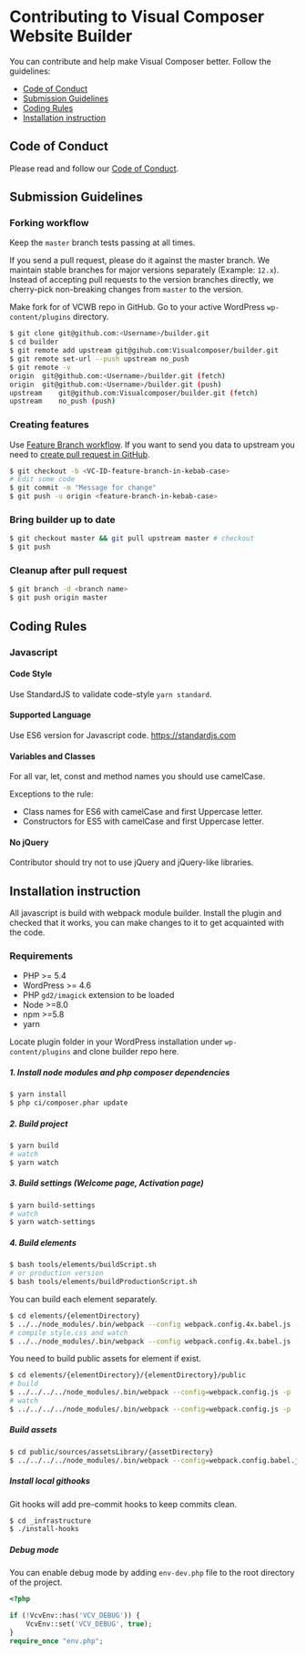 # Contributing to Visual Composer Website Builder
You can contribute and help make Visual Composer better. Follow the guidelines:
 - [Code of Conduct](#code-of-conduct)
 - [Submission Guidelines](#submission-guidelines)
 - [Coding Rules](#coding-rules)
 - [Installation instruction](#installation-instruction)

## Code of Conduct
Please read and follow our [Code of Conduct](./CODE_OF_CONDUCT.md).

## Submission Guidelines

### Forking workflow
Keep the `master` branch tests passing at all times.

If you send a pull request, please do it against the master branch. We maintain stable branches for major versions separately (Example: `12.x`). Instead of accepting pull requests to the version branches directly, we cherry-pick non-breaking changes from `master` to the version.

Make fork for of VCWB repo in GitHub. Go to your active WordPress `wp-content/plugins` directory.

```sh
$ git clone git@github.com:<Username>/builder.git
$ cd builder
$ git remote add upstream git@gihub.com:Visualcomposer/builder.git
$ git remote set-url --push upstream no_push
$ git remote -v
origin	git@github.com:<Username>/builder.git (fetch)
origin	git@github.com:<Username>/builder.git (push)
upstream	git@github.com:Visualcomposer/builder.git (fetch)
upstream	no_push (push)
```

### Creating features
Use [Feature Branch workflow](https://es.atlassian.com/git/tutorials/comparing-workflows/feature-branch-workflow). If you want to send you data to upstream you need to [create pull request in GitHub](https://help.github.com/en/articles/creating-a-pull-request-from-a-fork).

```sh
$ git checkout -b <VC-ID-feature-branch-in-kebab-case>
# Edit some code
$ git commit -m "Message for change"
$ git push -u origin <feature-branch-in-kebab-case>
```

### Bring builder up to date
```sh
$ git checkout master && git pull upstream master # checkout
$ git push
```

### Cleanup after pull request
```sh
$ git branch -d <branch name>
$ git push origin master
```

## Coding Rules

### Javascript

#### Code Style
Use StandardJS to validate code-style `yarn standard`.

#### Supported Language
Use ES6 version for Javascript code. https://standardjs.com

#### Variables and Classes
For all var, let, const and method names you should use camelCase.

Exceptions to the rule:
* Class names for ES6 with camelCase and first Uppercase letter.
* Constructors for ES5 with camelCase and first Uppercase letter.

#### No jQuery
Contributor should try not to use jQuery and jQuery-like libraries.

## Installation instruction
All javascript is build with webpack module builder. Install the plugin and checked that it works, you can make changes to it to get acquainted with the code.

### Requirements
* PHP >= 5.4
* WordPress >= 4.6
* PHP `gd2/imagick` extension to be loaded
* Node >=8.0
* npm >=5.8
* yarn

Locate plugin folder in your WordPress installation under `wp-content/plugins` and clone builder repo here.

##### 1. Install node modules and php composer dependencies
``` sh
$ yarn install
$ php ci/composer.phar update
```

##### 2. Build project
```sh
$ yarn build
# watch
$ yarn watch
```
##### 3. Build settings (Welcome page, Activation page)
```sh
$ yarn build-settings
# watch
$ yarn watch-settings
```

##### 4. Build elements
```sh
$ bash tools/elements/buildScript.sh
# or production version
$ bash tools/elements/buildProductionScript.sh
```
You can build each element separately.
```sh
$ cd elements/{elementDirectory}
$ ../../node_modules/.bin/webpack --config webpack.config.4x.babel.js --progress --colors
# compile style.css and watch
$ ../../node_modules/.bin/webpack --config webpack.config.4x.babel.js --progress --colors --watch /public/src/init.less styles.css --autoprefix="last 2 versions"
```
You need to build public assets for element if exist.
```sh
$ cd elements/{elementDirectory}/{elementDirectory}/public
# build
$ ../../../../node_modules/.bin/webpack --config=webpack.config.js -p
# watch
$ ../../../../node_modules/.bin/webpack --config=webpack.config.js -p --watch
```

##### Build assets
```sh
$ cd public/sources/assetsLibrary/{assetDirectory}
$ ../../../../node_modules/.bin/webpack --config=webpack.config.babel.js -p
```

##### Install local githooks
Git hooks will add pre-commit hooks to keep commits clean.
```sh
$ cd _infrastructure
$ ./install-hooks
```

##### Debug mode
You can enable debug mode by adding `env-dev.php` file to the root directory of the project.
```php
<?php

if (!VcvEnv::has('VCV_DEBUG')) {
    VcvEnv::set('VCV_DEBUG', true);
}
require_once "env.php";
```


